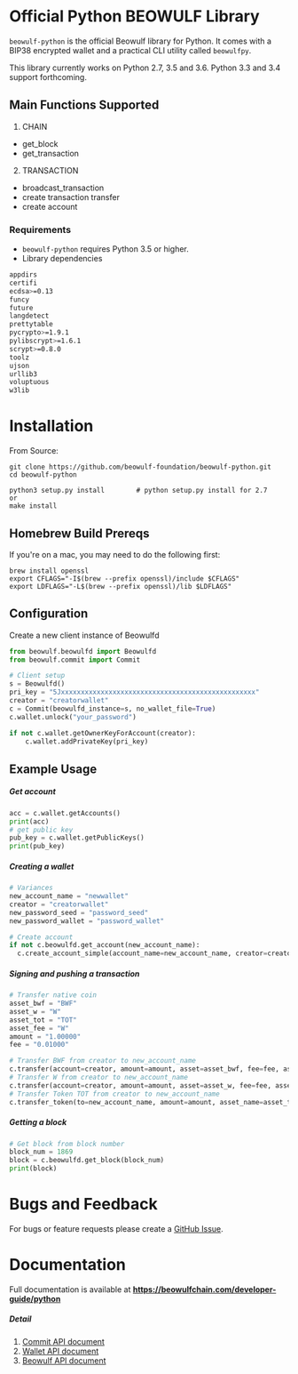 # Official Python BEOWULF Library

`beowulf-python` is the official Beowulf library for Python. It comes with a
BIP38 encrypted wallet and a practical CLI utility called `beowulfpy`.

This library currently works on Python 2.7, 3.5 and 3.6. Python 3.3 and 3.4 support forthcoming.

## Main Functions Supported
1. CHAIN  
- get_block
- get_transaction
2. TRANSACTION  
- broadcast_transaction
- create transaction transfer
- create account

### Requirements
* `beowulf-python` requires Python 3.5 or higher.  
* Library dependencies
```sh
appdirs
certifi
ecdsa>=0.13
funcy
future
langdetect
prettytable
pycrypto>=1.9.1
pylibscrypt>=1.6.1
scrypt>=0.8.0
toolz
ujson
urllib3
voluptuous
w3lib
```


# Installation

From Source:

```
git clone https://github.com/beowulf-foundation/beowulf-python.git
cd beowulf-python

python3 setup.py install        # python setup.py install for 2.7
or
make install
```

## Homebrew Build Prereqs

If you're on a mac, you may need to do the following first:

```
brew install openssl
export CFLAGS="-I$(brew --prefix openssl)/include $CFLAGS"
export LDFLAGS="-L$(brew --prefix openssl)/lib $LDFLAGS"
```

## Configuration
Create a new client instance of Beowulfd  
  
```python
from beowulf.beowulfd import Beowulfd
from beowulf.commit import Commit

# Client setup
s = Beowulfd()
pri_key = "5Jxxxxxxxxxxxxxxxxxxxxxxxxxxxxxxxxxxxxxxxxxxxxxxxxx"
creator = "creatorwallet"
c = Commit(beowulfd_instance=s, no_wallet_file=True)
c.wallet.unlock("your_password")

if not c.wallet.getOwnerKeyForAccount(creator):
    c.wallet.addPrivateKey(pri_key)    
```

## Example Usage

##### Get account
```python
acc = c.wallet.getAccounts()
print(acc)
# get public key
pub_key = c.wallet.getPublicKeys()
print(pub_key)
```

##### Creating a wallet
```python
# Variances
new_account_name = "newwallet"
creator = "creatorwallet"
new_password_seed = "password_seed"
new_password_wallet = "password_wallet"

# Create account
if not c.beowulfd.get_account(new_account_name):
  c.create_account_simple(account_name=new_account_name, creator=creator, password_seed=new_password_seed, password_wallet=new_password_wallet)
```

##### Signing and pushing a transaction

```python
# Transfer native coin
asset_bwf = "BWF"
asset_w = "W"
asset_tot = "TOT"
asset_fee = "W"
amount = "1.00000"
fee = "0.01000"

# Transfer BWF from creator to new_account_name
c.transfer(account=creator, amount=amount, asset=asset_bwf, fee=fee, asset_fee=asset_fee, memo="", to=new_account_name)
# Transfer W from creator to new_account_name
c.transfer(account=creator, amount=amount, asset=asset_w, fee=fee, asset_fee=asset_fee, memo="", to=new_account_name)
# Transfer Token TOT from creator to new_account_name
c.transfer_token(to=new_account_name, amount=amount, asset_name=asset_tot, fee=fee, asset_fee=asset_fee, memo="", account=creator)
```

##### Getting a block
```python
# Get block from block number
block_num = 1869
block = c.beowulfd.get_block(block_num)
print(block)
```

# Bugs and Feedback
For bugs or feature requests please create a [GitHub Issue](https://github.com/beowulf-foundation/beowulf-python/issues).  

# Documentation

Full documentation is available at **https://beowulfchain.com/developer-guide/python**

##### Detail
1. [Commit API document](https://github.com/beowulf-foundation/beowulf-python/blob/master/docs/beowulfd.md)
2. [Wallet API document](https://github.com/beowulf-foundation/beowulf-python/blob/master/docs/beowulfd.md)
3. [Beowulf API document](https://github.com/beowulf-foundation/beowulf-python/blob/master/docs/beowulfd.md)

 